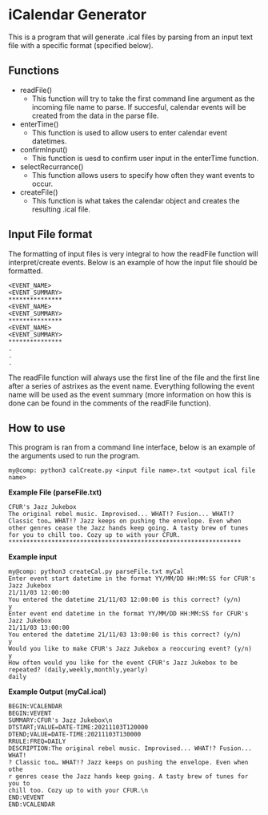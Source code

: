 
# iCalendar Generator
This is a program that will generate .ical files by parsing from an input text file with a specific format (specified below). 

## Functions
- readFile()
    - This function will try to take the first command line argument as the incoming file name to parse. If succesful, calendar events will be created from the data in the parse file.
- enterTime()
    - This function is used to allow users to enter calendar event datetimes.
- confirmInput()
    - This function is uesd to confirm user input in the enterTime function.
- selectRecurrance()
    - This function allows users to specify how often they want events to occur.
- createFile()
    - This function is what takes the calendar object and creates the resulting .ical file.
## Input File format
The formatting of input files is very integral to how the readFile function will interpret/create events. Below is an example of how the input file should be formatted.
    
    <EVENT_NAME>
    <EVENT_SUMMARY>
    ***************
    <EVENT_NAME>
    <EVENT_SUMMARY>
    ***************
    <EVENT_NAME>
    <EVENT_SUMMARY>
    ***************
    .
    .
    .   
    
The readFile function will always use the first line of the file and the first line after a series of astrixes as the event name. Everything following the event name will be used as the event summary (more information on how this is done can be found in the comments of the readFile function).
## How to use
This program is ran from a command line interface, below is an example of the arguments used to run the program.
    
    my@comp: python3 calCreate.py <input file name>.txt <output ical file name>

**Example File (parseFile.txt)**

    CFUR's Jazz Jukebox
    The original rebel music. Improvised... WHAT!? Fusion... WHAT!? Classic too… WHAT!? Jazz keeps on pushing the envelope. Even when other genres cease the Jazz hands keep going. A tasty brew of tunes for you to chill too. Cozy up to with your CFUR.
    *****************************************************************


**Example input**
    
    my@comp: python3 createCal.py parseFile.txt myCal
    Enter event start datetime in the format YY/MM/DD HH:MM:SS for CFUR's Jazz Jukebox
    21/11/03 12:00:00
    You entered the datetime 21/11/03 12:00:00 is this correct? (y/n)
    y
    Enter event end datetime in the format YY/MM/DD HH:MM:SS for CFUR's Jazz Jukebox
    21/11/03 13:00:00
    You entered the datetime 21/11/03 13:00:00 is this correct? (y/n)
    y
    Would you like to make CFUR's Jazz Jukebox a reoccuring event? (y/n)
    y
    How often would you like for the event CFUR's Jazz Jukebox to be repeated? (daily,weekly,monthly,yearly)
    daily

**Example Output (myCal.ical)**

    BEGIN:VCALENDAR
    BEGIN:VEVENT
    SUMMARY:CFUR's Jazz Jukebox\n
    DTSTART;VALUE=DATE-TIME:20211103T120000
    DTEND;VALUE=DATE-TIME:20211103T130000
    RRULE:FREQ=DAILY
    DESCRIPTION:The original rebel music. Improvised... WHAT!? Fusion... WHAT!
    ? Classic too… WHAT!? Jazz keeps on pushing the envelope. Even when othe
    r genres cease the Jazz hands keep going. A tasty brew of tunes for you to
    chill too. Cozy up to with your CFUR.\n
    END:VEVENT
    END:VCALENDAR

